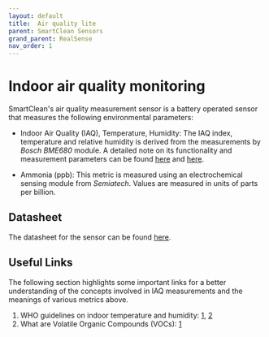 ```yaml
---
layout: default
title:  Air quality lite
parent: SmartClean Sensors
grand_parent: RealSense
nav_order: 1
---
```

# Indoor air quality monitoring
SmartClean's air quality measurement sensor is a battery operated sensor that measures the following environmental parameters:

- Indoor Air Quality (IAQ), Temperature, Humidity: The IAQ index, temperature and relative humidity is derived from the measurements by *Bosch BME680* module.
A detailed note on its functionality and measurement parameters can be found [here](https://www.bosch-sensortec.com/media/boschsensortec/downloads/datasheets/bst-bme680-ds001.pdf) and [here](https://www.bosch-sensortec.com/media/boschsensortec/downloads/application_notes_1/bst-bme680-an014.pdf).

- Ammonia (ppb): This metric is measured using an electrochemical sensing module from *Semiatech*. Values are measured in units of parts per billion.

## Datasheet
The datasheet for the sensor can be found [here](https://www.smartclean.io/matrix/pdfs/DATASHEET_AQ-BT-2109.pdf).

## Useful Links
The following section highlights some important links for a better understanding of the concepts involved in IAQ measurements and the meanings of various metrics above.
1. WHO guidelines on indoor temperature and humidity: [1](https://www.euro.who.int/__data/assets/pdf_file/0003/78636/Damp_Mould_Brochure.pdf), [2](https://www.euro.who.int/__data/assets/pdf_file/0017/43325/E92645.pdf)
2. What are Volatile Organic Compounds (VOCs): [1](https://www.epa.gov/indoor-air-quality-iaq/technical-overview-volatile-organic-compounds)
